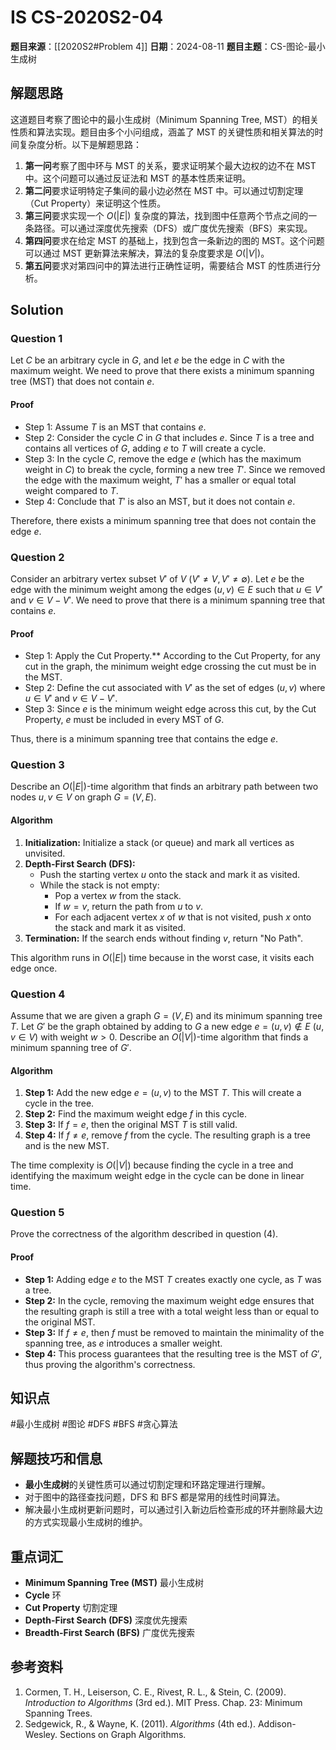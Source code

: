 # IS CS-2020S2-04

**题目来源**：[[2020S2#Problem 4]]
**日期**：2024-08-11
**题目主题**：CS-图论-最小生成树

## 解题思路

这道题目考察了图论中的最小生成树（Minimum Spanning Tree, MST）的相关性质和算法实现。题目由多个小问组成，涵盖了 MST 的关键性质和相关算法的时间复杂度分析。以下是解题思路：

1. **第一问**考察了图中环与 MST 的关系，要求证明某个最大边权的边不在 MST 中。这个问题可以通过反证法和 MST 的基本性质来证明。
2. **第二问**要求证明特定子集间的最小边必然在 MST 中。可以通过切割定理（Cut Property）来证明这个性质。
3. **第三问**要求实现一个 $O(|E|)$ 复杂度的算法，找到图中任意两个节点之间的一条路径。可以通过深度优先搜索（DFS）或广度优先搜索（BFS）来实现。
4. **第四问**要求在给定 MST 的基础上，找到包含一条新边的图的 MST。这个问题可以通过 MST 更新算法来解决，算法的复杂度要求是 $O(|V|)$。
5. **第五问**要求对第四问中的算法进行正确性证明，需要结合 MST 的性质进行分析。

## Solution

### Question 1

Let $C$ be an arbitrary cycle in $G$, and let $e$ be the edge in $C$ with the maximum weight. We need to prove that there exists a minimum spanning tree (MST) that does not contain $e$.

#### Proof

- Step 1: Assume $T$ is an MST that contains $e$.
- Step 2: Consider the cycle $C$ in $G$ that includes $e$. Since $T$ is a tree and contains all vertices of $G$, adding $e$ to $T$ will create a cycle.
- Step 3: In the cycle $C$, remove the edge $e$ (which has the maximum weight in $C$) to break the cycle, forming a new tree $T'$. Since we removed the edge with the maximum weight, $T'$ has a smaller or equal total weight compared to $T$.
- Step 4: Conclude that $T'$ is also an MST, but it does not contain $e$.

Therefore, there exists a minimum spanning tree that does not contain the edge $e$.

### Question 2

Consider an arbitrary vertex subset $V'$ of $V$ ($V' \neq V, V' \neq \emptyset$). Let $e$ be the edge with the minimum weight among the edges $(u, v) \in E$ such that $u \in V'$ and $v \in V - V'$. We need to prove that there is a minimum spanning tree that contains $e$.

#### Proof

- Step 1: Apply the Cut Property.** According to the Cut Property, for any cut in the graph, the minimum weight edge crossing the cut must be in the MST.
- Step 2: Define the cut associated with $V'$ as the set of edges $(u, v)$ where $u \in V'$ and $v \in V - V'$.
- Step 3: Since $e$ is the minimum weight edge across this cut, by the Cut Property, $e$ must be included in every MST of $G$.

Thus, there is a minimum spanning tree that contains the edge $e$.

### Question 3

Describe an $O(|E|)$-time algorithm that finds an arbitrary path between two nodes $u, v \in V$ on graph $G = (V, E)$.

#### Algorithm

1. **Initialization:** Initialize a stack (or queue) and mark all vertices as unvisited.
2. **Depth-First Search (DFS):**
   - Push the starting vertex $u$ onto the stack and mark it as visited.
   - While the stack is not empty:
     - Pop a vertex $w$ from the stack.
     - If $w = v$, return the path from $u$ to $v$.
     - For each adjacent vertex $x$ of $w$ that is not visited, push $x$ onto the stack and mark it as visited.
3. **Termination:** If the search ends without finding $v$, return "No Path".

This algorithm runs in $O(|E|)$ time because in the worst case, it visits each edge once.

### Question 4

Assume that we are given a graph $G = (V, E)$ and its minimum spanning tree $T$. Let $G'$ be the graph obtained by adding to $G$ a new edge $e = (u, v) \not\in E$ $(u, v \in V)$ with weight $w > 0$. Describe an $O(|V|)$-time algorithm that finds a minimum spanning tree of $G'$.

#### Algorithm

1. **Step 1:** Add the new edge $e = (u, v)$ to the MST $T$. This will create a cycle in the tree.
2. **Step 2:** Find the maximum weight edge $f$ in this cycle.
3. **Step 3:** If $f = e$, then the original MST $T$ is still valid.
4. **Step 4:** If $f \neq e$, remove $f$ from the cycle. The resulting graph is a tree and is the new MST.

The time complexity is $O(|V|)$ because finding the cycle in a tree and identifying the maximum weight edge in the cycle can be done in linear time.

### Question 5

Prove the correctness of the algorithm described in question (4).

#### Proof

- **Step 1:** Adding edge $e$ to the MST $T$ creates exactly one cycle, as $T$ was a tree.
- **Step 2:** In the cycle, removing the maximum weight edge ensures that the resulting graph is still a tree with a total weight less than or equal to the original MST.
- **Step 3:** If $f \neq e$, then $f$ must be removed to maintain the minimality of the spanning tree, as $e$ introduces a smaller weight.
- **Step 4:** This process guarantees that the resulting tree is the MST of $G'$, thus proving the algorithm's correctness.

## 知识点

#最小生成树 #图论 #DFS #BFS  #贪心算法

## 解题技巧和信息

- **最小生成树**的关键性质可以通过切割定理和环路定理进行理解。
- 对于图中的路径查找问题，DFS 和 BFS 都是常用的线性时间算法。
- 解决最小生成树更新问题时，可以通过引入新边后检查形成的环并删除最大边的方式实现最小生成树的维护。

## 重点词汇

- **Minimum Spanning Tree (MST)** 最小生成树
- **Cycle** 环
- **Cut Property** 切割定理
- **Depth-First Search (DFS)** 深度优先搜索
- **Breadth-First Search (BFS)** 广度优先搜索

## 参考资料

1. Cormen, T. H., Leiserson, C. E., Rivest, R. L., & Stein, C. (2009). *Introduction to Algorithms* (3rd ed.). MIT Press. Chap. 23: Minimum Spanning Trees.
2. Sedgewick, R., & Wayne, K. (2011). *Algorithms* (4th ed.). Addison-Wesley. Sections on Graph Algorithms.
